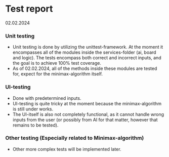 # Test report

02.02.2024

### Unit testing

- Unit testing is done by utilizing the unittest-framework. At the moment it encompasses all of the modules inside the services-folder (ai, board and logic). The tests encompass both correct and incorrect inputs, and the goal is to achieve 100% test coverage.
- As of 02.02.2024, all of the methods inside these modules are tested for, expect for the minimax-algorithm itself.

### UI-testing

- Done with predetermined inputs.
- UI-testing is quite tricky at the moment because the minimax-algorithm is still under works.
- The UI-itself is also not completely functional, as it cannot handle wrong inputs from the user (or possibly from AI for that matter, however that remains to be tested).

### Other testing (Especially related to Minimax-algorithm)

- Other more complex tests will be implemented later.

